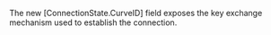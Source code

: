 The new [ConnectionState.CurveID] field exposes the key exchange mechanism used
to establish the connection.
